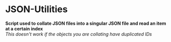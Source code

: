 # JSON-Utilities
**Script used to collate JSON files into a singular JSON file and read an item at a certain index**  
*This doesn't work if the objects you are collating have duplicated IDs*

